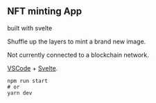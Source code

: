 ## NFT minting App
built with svelte

Shuffle up the layers to mint a brand new image.

Not currently connected to a blockchain network.

[VSCode](https://code.visualstudio.com/) + [Svelte](https://marketplace.visualstudio.com/items?itemName=svelte.svelte-vscode).

```
npm run start
# or
yarn dev
```
